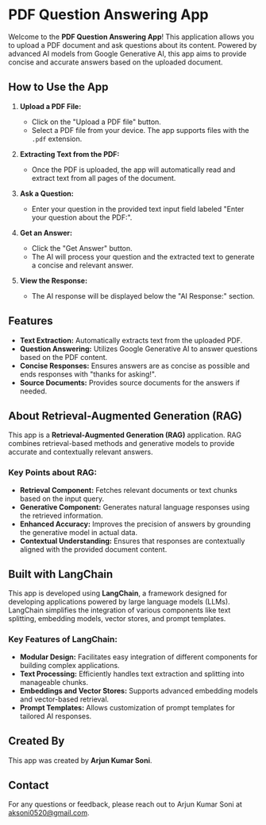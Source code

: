 # PDF Question Answering App

Welcome to the **PDF Question Answering App**! This application allows you to upload a PDF document and ask questions about its content. Powered by advanced AI models from Google Generative AI, this app aims to provide concise and accurate answers based on the uploaded document.

## How to Use the App

1. **Upload a PDF File:**
   - Click on the "Upload a PDF file" button.
   - Select a PDF file from your device. The app supports files with the `.pdf` extension.

2. **Extracting Text from the PDF:**
   - Once the PDF is uploaded, the app will automatically read and extract text from all pages of the document.

3. **Ask a Question:**
   - Enter your question in the provided text input field labeled "Enter your question about the PDF:".

4. **Get an Answer:**
   - Click the "Get Answer" button.
   - The AI will process your question and the extracted text to generate a concise and relevant answer.

5. **View the Response:**
   - The AI response will be displayed below the "AI Response:" section.

## Features

- **Text Extraction:** Automatically extracts text from the uploaded PDF.
- **Question Answering:** Utilizes Google Generative AI to answer questions based on the PDF content.
- **Concise Responses:** Ensures answers are as concise as possible and ends responses with "thanks for asking!".
- **Source Documents:** Provides source documents for the answers if needed.

## About Retrieval-Augmented Generation (RAG)

This app is a **Retrieval-Augmented Generation (RAG)** application. RAG combines retrieval-based methods and generative models to provide accurate and contextually relevant answers. 

### Key Points about RAG:

- **Retrieval Component:** Fetches relevant documents or text chunks based on the input query.
- **Generative Component:** Generates natural language responses using the retrieved information.
- **Enhanced Accuracy:** Improves the precision of answers by grounding the generative model in actual data.
- **Contextual Understanding:** Ensures that responses are contextually aligned with the provided document content.

## Built with LangChain

This app is developed using **LangChain**, a framework designed for developing applications powered by large language models (LLMs). LangChain simplifies the integration of various components like text splitting, embedding models, vector stores, and prompt templates.

### Key Features of LangChain:

- **Modular Design:** Facilitates easy integration of different components for building complex applications.
- **Text Processing:** Efficiently handles text extraction and splitting into manageable chunks.
- **Embeddings and Vector Stores:** Supports advanced embedding models and vector-based retrieval.
- **Prompt Templates:** Allows customization of prompt templates for tailored AI responses.

## Created By

This app was created by **Arjun Kumar Soni**.

## Contact

For any questions or feedback, please reach out to Arjun Kumar Soni at [aksoni0520@gmail.com](mailto:aksoni0520@gmail.com).

